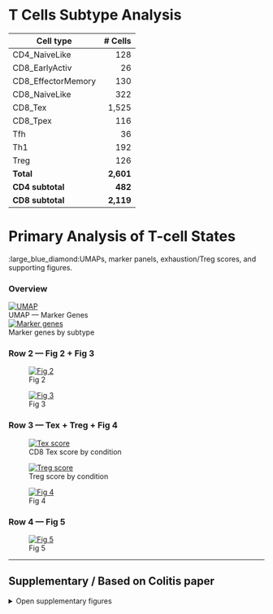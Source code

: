 <h1>T Cells Subtype Analysis</h1>

| Cell type           | # Cells |
|---------------------|-------:|
| CD4_NaiveLike       |    128 |
| CD8_EarlyActiv      |     26 |
| CD8_EffectorMemory  |    130 |
| CD8_NaiveLike       |    322 |
| CD8_Tex             |   1,525 |
| CD8_Tpex            |    116 |
| Tfh                 |     36 |
| Th1                 |    192 |
| Treg                |    126 |
| **Total**           | **2,601** |
| **CD4 subtotal**    | **482** |
| **CD8 subtotal**    | **2,119** |

<div class="hero">
  <h1>Primary Analysis of T-cell States</h1>
  <p>:large_blue_diamond:UMAPs, marker panels, exhaustion/Treg scores, and supporting figures.</p>
</div>

### Overview
<div class="gallery row" style="grid-template-columns: repeat(2, minmax(300px, 1fr)); align-items:start; gap:12px;">
  <figure class="card" style="margin:0;">
    <a href="https://github.com/user-attachments/assets/f3a0eeeb-975a-409d-b278-9ef856a2be2e">
      <img loading="lazy" decoding="async" alt="UMAP" src="https://github.com/user-attachments/assets/f3a0eeeb-975a-409d-b278-9ef856a2be2e">
    </a>
    <figcaption>UMAP — Marker Genes </figcaption>
  </figure>

  <figure class="card" style="margin:0;">
    <a href="https://github.com/user-attachments/assets/08f96436-6816-4f41-8ccd-253960beaf4d">
      <img loading="lazy" decoding="async" alt="Marker genes" src="https://github.com/user-attachments/assets/08f96436-6816-4f41-8ccd-253960beaf4d">
    </a>
    <figcaption>Marker genes by subtype</figcaption>
  </figure>
</div>


### Row 2 — Fig 2 + Fig 3
<div class="gallery row">
  <figure class="card">
    <a href="https://github.com/user-attachments/assets/b137d846-dff3-4225-95df-eade647db32e">
      <img loading="lazy" decoding="async" alt="Fig 2" src="https://github.com/user-attachments/assets/b137d846-dff3-4225-95df-eade647db32e">
    </a>
    <figcaption>Fig 2</figcaption>
  </figure>

  <figure class="card">
    <a href="https://github.com/user-attachments/assets/2e11ddd0-60e2-43ca-9494-62a5cd78f006">
      <img loading="lazy" decoding="async" alt="Fig 3" src="https://github.com/user-attachments/assets/2e11ddd0-60e2-43ca-9494-62a5cd78f006">
    </a>
    <figcaption>Fig 3</figcaption>
  </figure>
</div>

### Row 3 — Tex + Treg + Fig 4
<div class="gallery row">
  <figure class="card">
    <a href="https://github.com/user-attachments/assets/6d4e1a4c-5aae-474a-8e68-b31f063e0a27">
      <img loading="lazy" decoding="async" alt="Tex score" src="https://github.com/user-attachments/assets/6d4e1a4c-5aae-474a-8e68-b31f063e0a27">
    </a>
    <figcaption>CD8 Tex score by condition</figcaption>
  </figure>

  <figure class="card">
    <a href="https://github.com/user-attachments/assets/042e316f-8570-4ac1-b0f1-b1f5a7691107">
      <img loading="lazy" decoding="async" alt="Treg score" src="https://github.com/user-attachments/assets/042e316f-8570-4ac1-b0f1-b1f5a7691107">
    </a>
    <figcaption>Treg score by condition</figcaption>
  </figure>

  <figure class="card">
    <a href="https://github.com/user-attachments/assets/895fe05e-fdd3-414e-8bde-532c98cbf3b9">
      <img loading="lazy" decoding="async" alt="Fig 4" src="https://github.com/user-attachments/assets/895fe05e-fdd3-414e-8bde-532c98cbf3b9">
    </a>
    <figcaption>Fig 4</figcaption>
  </figure>
</div>

### Row 4 — Fig 5
<div class="centerwide row">
  <figure class="card" style="max-width: 900px; width:100%;">
    <a href="https://github.com/user-attachments/assets/dad051ce-04d8-4481-ac8b-268da4cf7bab">
      <img loading="lazy" decoding="async" alt="Fig 5" src="https://github.com/user-attachments/assets/dad051ce-04d8-4481-ac8b-268da4cf7bab">
    </a>
    <figcaption>Fig 5</figcaption>
  </figure>
</div>

---

## Supplementary / Based on Colitis paper
<details>
  <summary>Open supplementary figures</summary>

<div class="gallery">
  <figure class="card">
    <a href="https://github.com/user-attachments/assets/881d6079-7230-4e2c-b10e-708248324f20">
      <img loading="lazy" alt="asasasas" src="https://github.com/user-attachments/assets/881d6079-7230-4e2c-b10e-708248324f20">
    </a>
    <figcaption>Heatmap (colitis reference)</figcaption>
  </figure>

  <figure class="card">
    <a href="https://github.com/user-attachments/assets/b31c0057-b4b7-4952-b58c-db3f88ed7f34">
      <img loading="lazy" alt="ProAgio project" src="https://github.com/user-attachments/assets/b31c0057-b4b7-4952-b58c-db3f88ed7f34">
    </a>
    <figcaption>ProAgio overview</figcaption>
  </figure>

  <figure class="card">
    <a href="https://github.com/user-attachments/assets/79d2fed6-86cc-449d-9a8e-6f6bde5c1a62">
      <img loading="lazy" alt="askdnas;kjdnsa;kjfn" src="https://github.com/user-attachments/assets/79d2fed6-86cc-449d-9a8e-6f6bde5c1a62">
    </a>
    <figcaption>Based on colitis paper</figcaption>
  </figure>

  <figure class="card">
    <a href="https://github.com/user-attachments/assets/423f33d7-684e-4f7f-8a28-cbdb20da7ee2">
      <img loading="lazy" alt="panel 1" src="https://github.com/user-attachments/assets/423f33d7-684e-4f7f-8a28-cbdb20da7ee2">
    </a>
    <figcaption>Panel</figcaption>
  </figure>

  <figure class="card">
    <a href="https://github.com/user-attachments/assets/8e749339-766a-40bf-aa2e-5a77ee065dff">
      <img loading="lazy" alt="panel 2" src="https://github.com/user-attachments/assets/8e749339-766a-40bf-aa2e-5a77ee065dff">
    </a>
    <figcaption>Panel</figcaption>
  </figure>

  <figure class="card">
    <a href="https://github.com/user-attachments/assets/21e5b63
